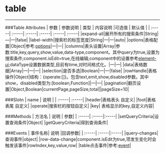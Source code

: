 # table
---
###Table Attributes
|  参数 | 参数说明 | 类型 | 内容说明 |可选值 | 默认值 | 
| :-----| :-----| :-----| :-----| :-----| :-----|
|expand-all|展开所有的搜索条件|String|—|—|false|
|label-width|搜索栏的标签宽度|String|—|—|auto|
|options|表格配置|Object|参考:[options](https://element.eleme.cn/#/zh-CN/component/table)|—|—|
|columns|表头设置|Array|参数:title,key,query,show,value,data-type,component。其中query为true,设置为搜索条件;component.isEdit=true,在线编辑;component中的设置参考[element-ui](https://element.eleme.cn/);dataType设置数据类型,目前有time,对时间格式化。|—|—|
|data|表格数据|Array|—|—|—|
|selection|是否多选|Boolean|—|—|false|
|rowHandle|表格操作|Object|结构：{operate:[]}。包含text,emit,show,disabled参数。其中show，disabled类型为:[boolean,Function]|—|—|
|pagination|翻页设置|Object,Boolean|currentPage,pageSize,total||pageSize=10|

###Slotn
|  name | 说明 |
| :-----| :-----|
|header|表格表头 自定义|
|foot|表格表尾 自定义|
|operate|搜索栏的按钮自定义|
|key| 表格显示的key,自定义内容|

###Methods
|  方法名 | 说明 | 参数|
| :-----| :-----|:-----|
|setQueryCriteria|设置查询条件|Object|
|getQueryCriteria|得到查询条件|

###Events
|  事件名称| 说明 |回调参数|
| :-----| :-----|:-----|
|query-changes|查询事件|object|
|row-data-change|component.isEdit为true,项发生变化时会触发该事件|rowIndex,key,value,row|
|table点击事件|参考:[event](https://element.eleme.cn/#/zh-CN/component/table)|
